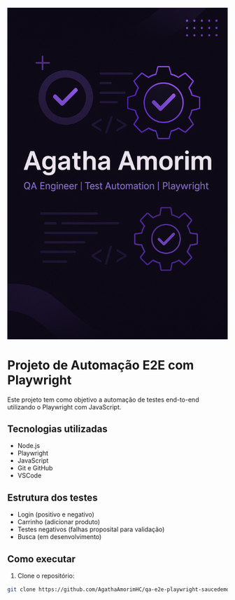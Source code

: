 <p align="center">
  <img src="./assets/banner.png" alt="Banner GitHub">
</p>

#  Projeto de Automação E2E com Playwright

Este projeto tem como objetivo a automação de testes end-to-end utilizando o Playwright com JavaScript.

##  Tecnologias utilizadas
- Node.js
- Playwright
- JavaScript
- Git e GitHub
- VSCode

##  Estrutura dos testes
- Login (positivo e negativo)
- Carrinho (adicionar produto)
- Testes negativos (falhas proposital para validação)
- Busca (em desenvolvimento)

##  Como executar
1. Clone o repositório:
```bash
git clone https://github.com/AgathaAmorimHC/qa-e2e-playwright-saucedemo.git
